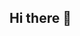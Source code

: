 ## Hi there 👋

<!--
**pod-pultem/pod-pultem** is a ✨ _special_ ✨ repository because its `README.md` (this file) appears on your GitHub profile.

Here are some ideas to get you started:

- 🔭 I’m currently working on ...
- 🌱 I’m currently learning ...
- 👯 I’m looking to collaborate on ...
- 🤔 I’m looking for help with ...
- 💬 Ask me about ...
- 📫 How to reach me: ...
- 😄 Pronouns: ...[index.html](https://github.com/user-attachments/files/21825023/index.html)[Uploading podpultem_catalog.html…]()

- ⚡ Fun fact: ...
-->
